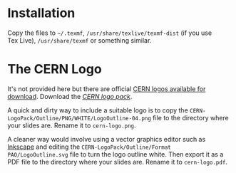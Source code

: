 # Installation

Copy the files to `~/.texmf`, `/usr/share/texlive/texmf-dist` (if you use
Tex Live), `/usr/share/texmf` or something similar.

# The CERN Logo

It's not provided here but there are official [CERN logos available for
download](https://design-guidelines.web.cern.ch/downloads).
Download the [*CERN logo
pack*](https://design-guidelines.web.cern.ch/sites/design-guidelines.web.cern.ch/files/downloads/CERN-LogoPack.zip).

A quick and dirty way to include a suitable logo is to copy the
`CERN-LogoPack/Outline/PNG/WHITE/LogoOutline-04.png` file to the directory
where your slides are. Rename it to `cern-logo.png`.

A cleaner way would involve using a vector graphics editor such as
[Inkscape](https://inkscape.org) and editing the `CERN-LogoPack/Outline/Format
PAO/LogoOutline.svg` file to turn the logo outline white. Then export it as a
PDF file to the directory where your slides are. Rename it to `cern-logo.pdf`.
